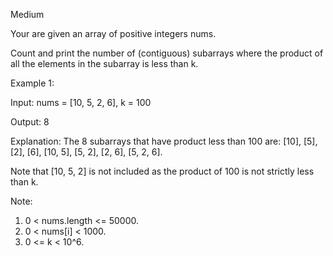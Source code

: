 Medium

Your are given an array of positive integers nums.

Count and print the number of (contiguous) subarrays where the product of all the elements in the subarray is less than k.

Example 1:

Input: nums = [10, 5, 2, 6], k = 100

Output: 8

Explanation: The 8 subarrays that have product less than 100 are: [10], [5], [2], [6], [10, 5], [5, 2], [2, 6], [5, 2, 6].

Note that [10, 5, 2] is not included as the product of 100 is not strictly less than k.

Note:
1. 0 < nums.length <= 50000.
2. 0 < nums[i] < 1000.
3. 0 <= k < 10^6.
